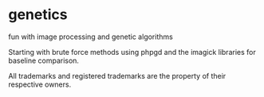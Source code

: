genetics
========

fun with image processing and genetic algorithms

Starting with brute force methods using phpgd and the imagick libraries for baseline comparison.








All trademarks and registered trademarks are the property of their respective owners.